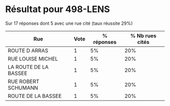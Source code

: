 # Résultat pour 498-LENS

Sur 17 réponses dont 5 avec une rue cité (taux réussite 29%)

| Rue | Vote | % réponses | % Nb rues cités|
|-----|------|------------|----------------|
| ROUTE D ARRAS | 1 | 5% | 20%|
| RUE LOUISE MICHEL | 1 | 5% | 20%|
| LA ROUTE DE LA BASSEE | 1 | 5% | 20%|
| RUE ROBERT SCHUMANN | 1 | 5% | 20%|
| ROUTE DE LA BASSEE | 1 | 5% | 20%|

